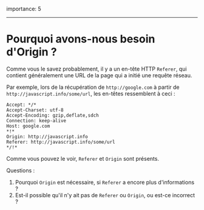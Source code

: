importance: 5

---

# Pourquoi avons-nous besoin d'Origin ?

Comme vous le savez probablement, il y a un en-tête HTTP `Referer`, qui contient généralement une URL de la page qui a initié une requête réseau.

Par exemple, lors de la récupération de `http://google.com` à partir de `http://javascript.info/some/url`, les en-têtes ressemblent à ceci :

```
Accept: */*
Accept-Charset: utf-8
Accept-Encoding: gzip,deflate,sdch
Connection: keep-alive
Host: google.com
*!*
Origin: http://javascript.info
Referer: http://javascript.info/some/url
*/!*
```

Comme vous pouvez le voir, `Referer` et `Origin` sont présents.

Questions :

1. Pourquoi `Origin` est nécessaire, si `Referer` a encore plus d'informations ?
2. Est-il possible qu'il n'y ait pas de `Referer` ou `Origin`, ou est-ce incorrect ?
